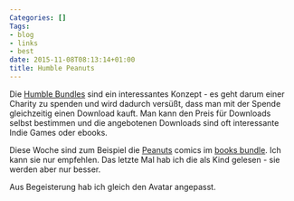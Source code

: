 ```yaml
---
Categories: []
Tags:
- blog
- links
- best
date: 2015-11-08T08:13:14+01:00
title: Humble Peanuts
---
```


Die [Humble Bundles](https://www.humblebundle.com) sind ein interessantes Konzept - es geht darum einer Charity zu spenden und wird dadurch versüßt, dass man mit der Spende gleichzeitig einen Download kauft.
Man kann den Preis für Downloads selbst bestimmen und die angebotenen Downloads sind oft interessante Indie Games oder ebooks.

Diese Woche sind zum Beispiel die [Peanuts](https://de.wikipedia.org/wiki/Die_Peanuts) comics im [books bundle](https://www.humblebundle.com/books).  Ich kann sie nur empfehlen.  Das letzte Mal hab ich die als Kind gelesen - sie werden aber nur besser.

Aus Begeisterung hab ich gleich den Avatar angepasst.

<!--more--> 
